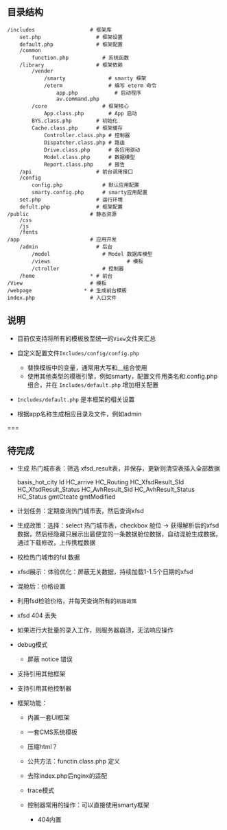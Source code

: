 ## 目录结构

```
/includes                  # 框架库
	set.php                  # 框架设置
	default.php              # 框架配置
	/common                       
		function.php           # 系统函数
	/library                 # 框架依赖  
		/vender  
			/smarty              # smarty 框架
			/eterm               # 编写 eterm 命令
				app.php            # 启动程序
				av.command.php   
		/core                  # 框架核心
			App.class.php        # App 启动
	    BYS.class.php        # 初始化
	    Cache.class.php      # 框架缓存
			Controller.class.php # 控制器
			Dispatcher.class.php # 路由
			Drive.class.php      # 各应用驱动
			Model.class.php      # 数据模型
			Report.class.php     # 报告
	/api                     # 前台调用接口
	/config
		config.php             # 默认应用配置
		smarty.config.php      # smarty应用配置
	set.php                  # 运行环境
	defult.php               # 框架配置
/public                    # 静态资源
	/css
	/js
	/fonts
/app                       # 应用开发
	/admin                   # 后台
		/model                 # Model 数据库模型
		/views					       # 模板
		/ctroller              # 控制器
	/home                  * # 前台
/View                      # 模板
/webpage                 * # 生成前台模板
index.php                  # 入口文件
```

## 说明

* 目前仅支持将所有的模板放至统一的`View`文件夹汇总
* 自定义配置文件`Includes/config/config.php`

	* 替换模板中的变量，通常用大写和__组合使用
	* 使用其他类型的模板引擎，例如smarty，配置文件用类名和.config.php组合，并在 `Includes/default.php` 增加相关配置

* `Includes/default.php` 是本框架的相关设置
* 根据app名称生成相应目录及文件，例如admin

===

## 待完成

* 生成 热门城市表：筛选 xfsd_result表，并保存，更新则清空表插入全部数据

	basis_hot_city Id HC_arrive HC_Routing HC_XfsdResult_SId HC_XfsdResult_Status HC_AvhResult_Sid HC_AvhResult_Status HC_Status gmtCteate gmtModified

* 计划任务：定期查询热门城市表，然后查询xfsd
* 生成政策：选择：select 热门城市表，checkbox 舱位 -> 获得解析后的xfsd数据，然后经隐藏只展示出最便宜的一条数据舱位数据，自动混舱生成数据，通过下载修改，上传携程数据
* 校检热门城市的fsl 数据
* xfsd展示：体验优化：屏蔽无关数据，持续加载1-1.5个日期的xfsd 
* 混舱后：价格设置
* 利用fsd检验价格，并每天查询所有的`航路政策`
* xfsd 404 丢失
* 如果进行大批量的录入工作，则服务器崩溃，无法响应操作
* debug模式

	* 屏蔽 notice 错误

* 支持引用其他框架
* 支持引用其他控制器

* 框架功能：

	* 内置一套UI框架
	* 一套CMS系统模板
	* 压缩html？
	* 公共方法：functin.class.php 定义
	* 去除index.php后nginx的适配

	* trace模式
	* 控制器常用的操作：可以直接使用smarty框架

		* 404内置
